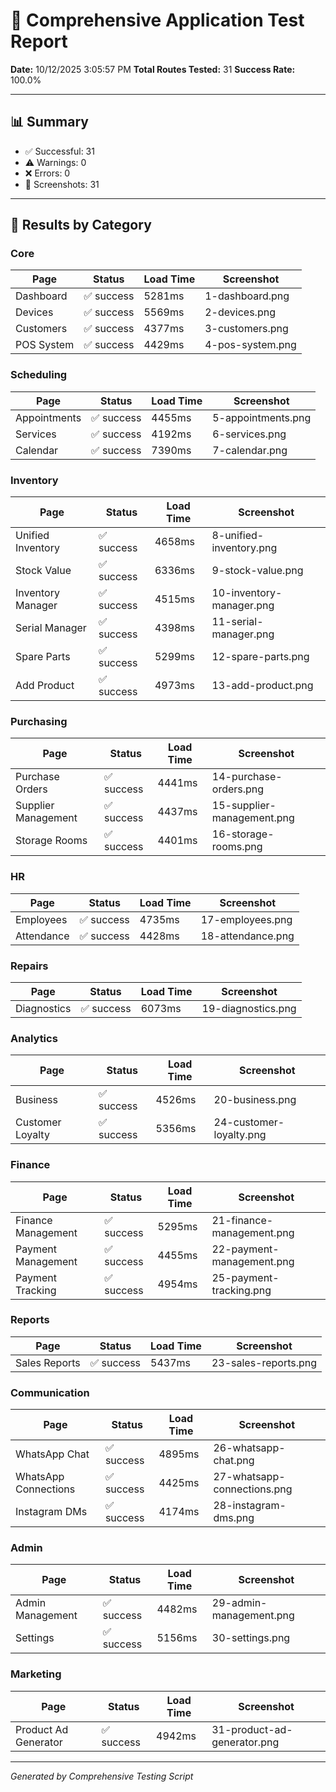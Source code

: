 # 🧪 Comprehensive Application Test Report
**Date:** 10/12/2025 3:05:57 PM
**Total Routes Tested:** 31
**Success Rate:** 100.0%

---

## 📊 Summary

- ✅ Successful: 31
- ⚠️  Warnings: 0
- ❌ Errors: 0
- 📸 Screenshots: 31

---

## 📁 Results by Category

### Core

| Page | Status | Load Time | Screenshot |
|------|--------|-----------|------------|
| Dashboard | ✅ success | 5281ms | 1-dashboard.png |
| Devices | ✅ success | 5569ms | 2-devices.png |
| Customers | ✅ success | 4377ms | 3-customers.png |
| POS System | ✅ success | 4429ms | 4-pos-system.png |

### Scheduling

| Page | Status | Load Time | Screenshot |
|------|--------|-----------|------------|
| Appointments | ✅ success | 4455ms | 5-appointments.png |
| Services | ✅ success | 4192ms | 6-services.png |
| Calendar | ✅ success | 7390ms | 7-calendar.png |

### Inventory

| Page | Status | Load Time | Screenshot |
|------|--------|-----------|------------|
| Unified Inventory | ✅ success | 4658ms | 8-unified-inventory.png |
| Stock Value | ✅ success | 6336ms | 9-stock-value.png |
| Inventory Manager | ✅ success | 4515ms | 10-inventory-manager.png |
| Serial Manager | ✅ success | 4398ms | 11-serial-manager.png |
| Spare Parts | ✅ success | 5299ms | 12-spare-parts.png |
| Add Product | ✅ success | 4973ms | 13-add-product.png |

### Purchasing

| Page | Status | Load Time | Screenshot |
|------|--------|-----------|------------|
| Purchase Orders | ✅ success | 4441ms | 14-purchase-orders.png |
| Supplier Management | ✅ success | 4437ms | 15-supplier-management.png |
| Storage Rooms | ✅ success | 4401ms | 16-storage-rooms.png |

### HR

| Page | Status | Load Time | Screenshot |
|------|--------|-----------|------------|
| Employees | ✅ success | 4735ms | 17-employees.png |
| Attendance | ✅ success | 4428ms | 18-attendance.png |

### Repairs

| Page | Status | Load Time | Screenshot |
|------|--------|-----------|------------|
| Diagnostics | ✅ success | 6073ms | 19-diagnostics.png |

### Analytics

| Page | Status | Load Time | Screenshot |
|------|--------|-----------|------------|
| Business | ✅ success | 4526ms | 20-business.png |
| Customer Loyalty | ✅ success | 5356ms | 24-customer-loyalty.png |

### Finance

| Page | Status | Load Time | Screenshot |
|------|--------|-----------|------------|
| Finance Management | ✅ success | 5295ms | 21-finance-management.png |
| Payment Management | ✅ success | 4455ms | 22-payment-management.png |
| Payment Tracking | ✅ success | 4954ms | 25-payment-tracking.png |

### Reports

| Page | Status | Load Time | Screenshot |
|------|--------|-----------|------------|
| Sales Reports | ✅ success | 5437ms | 23-sales-reports.png |

### Communication

| Page | Status | Load Time | Screenshot |
|------|--------|-----------|------------|
| WhatsApp Chat | ✅ success | 4895ms | 26-whatsapp-chat.png |
| WhatsApp Connections | ✅ success | 4425ms | 27-whatsapp-connections.png |
| Instagram DMs | ✅ success | 4174ms | 28-instagram-dms.png |

### Admin

| Page | Status | Load Time | Screenshot |
|------|--------|-----------|------------|
| Admin Management | ✅ success | 4482ms | 29-admin-management.png |
| Settings | ✅ success | 5156ms | 30-settings.png |

### Marketing

| Page | Status | Load Time | Screenshot |
|------|--------|-----------|------------|
| Product Ad Generator | ✅ success | 4942ms | 31-product-ad-generator.png |

---

*Generated by Comprehensive Testing Script*
